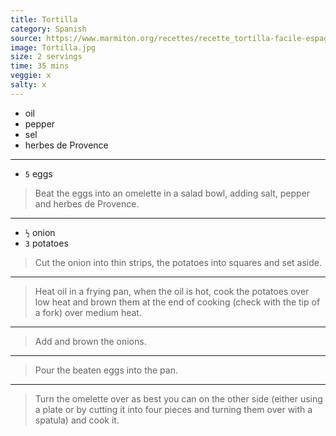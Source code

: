 ```yaml
---
title: Tortilla
category: Spanish
source: https://www.marmiton.org/recettes/recette_tortilla-facile-espagne_16245.aspx
image: Tortilla.jpg
size: 2 servings
time: 35 mins
veggie: x
salty: x
---
```


* oil
* pepper
* sel
* herbes de Provence

---

* `5` eggs

> Beat the eggs into an omelette in a salad bowl, adding salt, pepper and herbes de Provence.

---

* `½` onion
* `3` potatoes
  
> Cut the onion into thin strips, the potatoes into squares and set aside.

---

> Heat oil in a frying pan, when the oil is hot, cook the potatoes over low heat and brown them at the end of cooking (check with the tip of a fork) over medium heat.

---

> Add and brown the onions.

---

> Pour the beaten eggs into the pan.

---

> Turn the omelette over as best you can on the other side (either using a plate or by cutting it into four pieces and turning them over with a spatula) and cook it.
